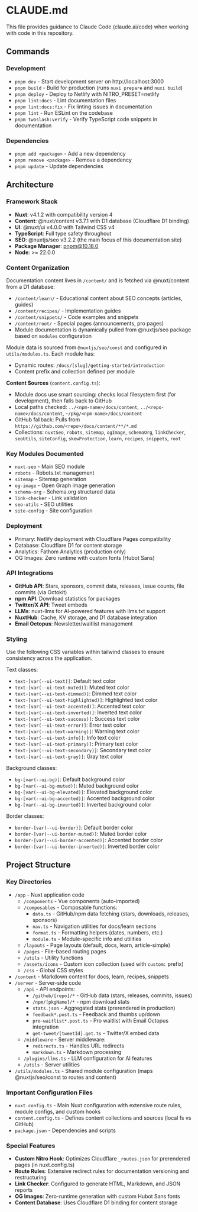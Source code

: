 # CLAUDE.md

This file provides guidance to Claude Code (claude.ai/code) when working with code in this repository.

## Commands

### Development
- `pnpm dev` - Start development server on http://localhost:3000
- `pnpm build` - Build for production (runs `nuxi prepare` and `nuxi build`)
- `pnpm deploy` - Deploy to Netlify with NITRO_PRESET=netlify
- `pnpm lint:docs` - Lint documentation files
- `pnpm lint:docs:fix` - Fix linting issues in documentation
- `pnpm lint` - Run ESLint on the codebase
- `pnpm twoslash:verify` - Verify TypeScript code snippets in documentation

### Dependencies
- `pnpm add <package>` - Add a new dependency
- `pnpm remove <package>` - Remove a dependency
- `pnpm update` - Update dependencies

## Architecture

### Framework Stack
- **Nuxt**: v4.1.2 with compatibility version 4
- **Content**: @nuxt/content v3.7.1 with D1 database (Cloudflare D1 binding)
- **UI**: @nuxt/ui v4.0.0 with Tailwind CSS v4
- **TypeScript**: Full type safety throughout
- **SEO**: @nuxtjs/seo v3.2.2 (the main focus of this documentation site)
- **Package Manager**: pnpm@10.18.0
- **Node**: >= 22.0.0

### Content Organization
Documentation content lives in `/content/` and is fetched via @nuxt/content from a D1 database:
- `/content/learn/` - Educational content about SEO concepts (articles, guides)
- `/content/recipes/` - Implementation guides
- `/content/snippets/` - Code examples and snippets
- `/content/root/` - Special pages (announcements, pro pages)
- Module documentation is dynamically pulled from @nuxtjs/seo package based on `modules` configuration

Module data is sourced from `@nuxtjs/seo/const` and configured in `utils/modules.ts`. Each module has:
- Dynamic routes: `/docs/[slug]/getting-started/introduction`
- Content prefix and collection defined per module

**Content Sources** (`content.config.ts`):
- Module docs use smart sourcing: checks local filesystem first (for development), then falls back to GitHub
- Local paths checked: `../<npm-name>/docs/content`, `../<repo-name>/docs/content`, `~/pkg/<npm-name>/docs/content`
- GitHub fallback: Pulls from `https://github.com/<repo>/docs/content/**/*.md`
- Collections: `nuxtSeo`, `robots`, `sitemap`, `ogImage`, `schemaOrg`, `linkChecker`, `seoUtils`, `siteConfig`, `skewProtection`, `learn`, `recipes`, `snippets`, `root`

### Key Modules Documented
- `nuxt-seo` - Main SEO module
- `robots` - Robots.txt management
- `sitemap` - Sitemap generation
- `og-image` - Open Graph image generation
- `schema-org` - Schema.org structured data
- `link-checker` - Link validation
- `seo-utils` - SEO utilities
- `site-config` - Site configuration

### Deployment
- Primary: Netlify deployment with Cloudflare Pages compatibility
- Database: Cloudflare D1 for content storage
- Analytics: Fathom Analytics (production only)
- OG Images: Zero runtime with custom fonts (Hubot Sans)

### API Integrations
- **GitHub API**: Stars, sponsors, commit data, releases, issue counts, file commits (via Octokit)
- **npm API**: Download statistics for packages
- **Twitter/X API**: Tweet embeds
- **LLMs**: nuxt-llms for AI-powered features with llms.txt support
- **NuxtHub**: Cache, KV storage, and D1 database integration
- **Email Octopus**: Newsletter/waitlist management

### Styling

Use the following CSS variables within tailwind classes to ensure consistency across the application.

Text classes:

- `text-[var(--ui-text)]`: Default text color
- `text-[var(--ui-text-muted)]`: Muted text color
- `text-[var(--ui-text-dimmed)]`: Dimmed text color
- `text-[var(--ui-text-highlighted)]`: Highlighted text color
- `text-[var(--ui-text-accented)]`: Accented text color
- `text-[var(--ui-text-inverted)]`: Inverted text color
- `text-[var(--ui-text-success)]`: Success text color
- `text-[var(--ui-text-error)]`: Error text color
- `text-[var(--ui-text-warning)]`: Warning text color
- `text-[var(--ui-text-info)]`: Info text color
- `text-[var(--ui-text-primary)]`: Primary text color
- `text-[var(--ui-text-secondary)]`: Secondary text color
- `text-[var(--ui-text-gray)]`: Gray text color

Background classes:

- `bg-[var(--ui-bg)]`: Default background color
- `bg-[var(--ui-bg-muted)]`: Muted background color
- `bg-[var(--ui-bg-elevated)]`: Elevated background color
- `bg-[var(--ui-bg-accented)]`: Accented background color
- `bg-[var(--ui-bg-inverted)]`: Inverted background color

Border classes:

- `border-[var(--ui-border)]`: Default border color
- `border-[var(--ui-border-muted)]`: Muted border color
- `border-[var(--ui-border-accented)]`: Accented border color
- `border-[var(--ui-border-inverted)]`: Inverted border color

## Project Structure

### Key Directories
- `/app` - Nuxt application code
  - `/components` - Vue components (auto-imported)
  - `/composables` - Composable functions:
    - `data.ts` - GitHub/npm data fetching (stars, downloads, releases, sponsors)
    - `nav.ts` - Navigation utilities for docs/learn sections
    - `format.ts` - Formatting helpers (dates, numbers, etc.)
    - `module.ts` - Module-specific info and utilities
  - `/layouts` - Page layouts (default, docs, learn, article-simple)
  - `/pages` - File-based routing pages
  - `/utils` - Utility functions
  - `/assets/icons` - Custom icon collection (used with `custom:` prefix)
  - `/css` - Global CSS styles
- `/content` - Markdown content for docs, learn, recipes, snippets
- `/server` - Server-side code
  - `/api` - API endpoints:
    - `/github/[repo]/*` - GitHub data (stars, releases, commits, issues)
    - `/npm/[pkgName]/*` - npm download stats
    - `stats.json` - Aggregated stats (prerendered in production)
    - `feedback*.post.ts` - Feedback and thumbs up/down
    - `pro-waitlist*.post.ts` - Pro waitlist with Email Octopus integration
    - `get-tweet/[tweetId].get.ts` - Twitter/X embed data
  - `/middleware` - Server middleware:
    - `redirects.ts` - Handles URL redirects
    - `markdown.ts` - Markdown processing
  - `/plugins/llms.ts` - LLM configuration for AI features
  - `/utils` - Server utilities
- `/utils/modules.ts` - Shared module configuration (maps @nuxtjs/seo/const to routes and content)

### Important Configuration Files
- `nuxt.config.ts` - Main Nuxt configuration with extensive route rules, module configs, and custom hooks
- `content.config.ts` - Defines content collections and sources (local fs vs GitHub)
- `package.json` - Dependencies and scripts

### Special Features
- **Custom Nitro Hook**: Optimizes Cloudflare `_routes.json` for prerendered pages (in nuxt.config.ts)
- **Route Rules**: Extensive redirect rules for documentation versioning and restructuring
- **Link Checker**: Configured to generate HTML, Markdown, and JSON reports
- **OG Images**: Zero-runtime generation with custom Hubot Sans fonts
- **Content Database**: Uses Cloudflare D1 binding for content storage
